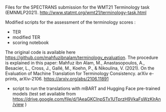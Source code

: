 
Files for the SPECTRANS submission for the WMT21 Terminology task (EMNMLP2021).  <http://www.statmt.org/wmt21/terminology-task.html>


Modified scripts for the assessment of the terminology scores :
- TER
- modified TER
- scoring notebook

The original code is available here <https://github.com/mahfuzibnalam/terminology_evaluation>.
The procedure is explained in this paper: Mahfuz ibn Alam, M., Anastasopoulos, A., Besacier, L., Cross, J., Gallé, M., Koehn, P., & Nikoulina, V. (2021). On the Evaluation of Machine Translation for Terminology Consistency. arXiv e-prints, arXiv-2106. <https://arxiv.org/abs/2106.11891>

- script to run the translations with mBART and Hugging Face pre-trained models  (test set available from <https://drive.google.com/file/d/1AeaGKCInpSTx1UTprzH9VkaFsWzKlrAn/view> )



